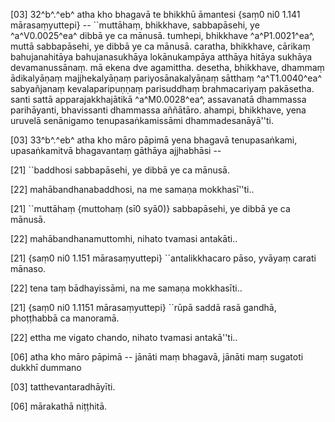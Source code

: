 [03] 32^b^.^eb^ atha kho bhagavā te bhikkhū āmantesi {saṃ0 ni0  1.141  mārasaṃyuttepi} -- ``muttāhaṃ, bhikkhave, sabbapāsehi,  ye ^a^V0.0025^ea^ dibbā ye ca mānusā. tumhepi, bhikkhave ^a^P1.0021^ea^, muttā sabbapāsehi,  ye dibbā ye ca mānusā. caratha, bhikkhave, cārikaṃ bahujanahitāya bahujanasukhāya  lokānukampāya atthāya hitāya sukhāya devamanussānaṃ. mā ekena dve agamittha.  desetha, bhikkhave, dhammaṃ ādikalyāṇaṃ majjhekalyāṇaṃ pariyosānakalyāṇaṃ sātthaṃ   ^a^T1.0040^ea^ sabyañjanaṃ kevalaparipuṇṇaṃ parisuddhaṃ brahmacariyaṃ pakāsetha. santi sattā apparajakkhajātikā  ^a^M0.0028^ea^, assavanatā dhammassa parihāyanti, bhavissanti dhammassa aññātāro. ahampi,  bhikkhave, yena uruvelā senānigamo tenupasaṅkamissāmi dhammadesanāyā''ti.

[03] 33^b^.^eb^ atha kho māro pāpimā yena bhagavā tenupasaṅkami, upasaṅkamitvā bhagavantaṃ gāthāya  ajjhabhāsi --

[21] ``baddhosi sabbapāsehi, ye dibbā ye ca mānusā.

[22] mahābandhanabaddhosi, na me samaṇa mokkhasī''ti..

[21] ``muttāhaṃ {muttohaṃ (sī0 syā0)} sabbapāsehi, ye dibbā ye ca mānusā.

[22] mahābandhanamuttomhi, nihato tvamasi antakāti..

[21] {saṃ0 ni0  1.151 mārasaṃyuttepi} ``antalikkhacaro pāso, yvāyaṃ carati mānaso.

[22] tena taṃ bādhayissāmi, na me samaṇa mokkhasīti..

[21] {saṃ0 ni0 1.1151 mārasaṃyuttepi} ``rūpā saddā rasā gandhā, phoṭṭhabbā ca manoramā.

[22] ettha me vigato chando, nihato tvamasi antakā''ti..

[06] atha kho māro pāpimā -- jānāti maṃ bhagavā, jānāti maṃ sugatoti dukkhī dummano

[03] tatthevantaradhāyīti.

[06] mārakathā niṭṭhitā.